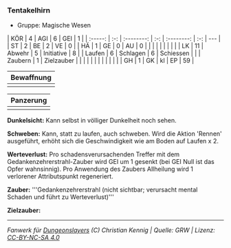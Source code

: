 ### Tentakelhirn

- Gruppe: Magische Wesen

|   KÖR   |  4  |    AGI     |  6  |    GEI     |  1  |
| :-----: | :-: | :--------: | :-: | :--------: | :-: | --- |
|   ST    |  2  |     BE     |  2  |     VE     |  0  |
|   HÄ    |  1  |     GE     |  0  |     AU     |  0  |
|         |     |            |     |            |     |     |
|   LK    | 11  |   Abwehr   |  5  | Initiative |  8  |
| Laufen  |  6  |  Schlagen  |  6  | Schiessen  |     |
| Zaubern |  1  | Zielzauber |     |            |     |
|         |     |            |     |            |     |     |
|   GH    |  1  |     GK     | kl  |     EP     | 59  |

| Bewaffnung |
| :--------: |
|            |

| Panzerung |
| :-------: |
|           |

**Dunkelsicht:** Kann selbst in völliger Dunkelheit noch sehen.

**Schweben:** Kann, statt zu laufen, auch schweben. Wird die Aktion 'Rennen' ausgeführt, erhöht sich die Geschwindigkeit wie am Boden auf Laufen x 2.

**Werteverlust:** Pro schadensverursachenden Treffer mit dem Gedankenzehrerstrahl-Zauber wird GEI um 1 gesenkt (bei GEI Null ist das Opfer wahnsinnig). Pro Anwendung des Zaubers Allheilung wird 1 verlorener Attributspunkt regeneriert.

**Zauber:** '''Gedankenzehrerstrahl (nicht sichtbar; verursacht mental Schaden und führt zu Werteverlust)'''

**Zielzauber:**

---

_Fanwerk für [Dungeonslayers](https://www.dungeonslayers.net/) (C) Christian Kennig | Quelle: GRW | Lizenz: [CC-BY-NC-SA 4.0](https://creativecommons.org/licenses/by-nc-sa/4.0/deed.de)_
